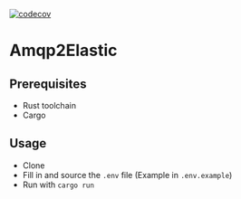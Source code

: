 [![codecov](https://codecov.io/gh/maartends/amqp2elastic/branch/main/graph/badge.svg?token=3WAMVA4CK5)](https://codecov.io/gh/maartends/amqp2elastic)

# Amqp2Elastic

## Prerequisites

- Rust toolchain
- Cargo

## Usage

- Clone
- Fill in and source the `.env` file (Example in `.env.example`)
- Run with `cargo run`
